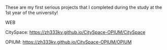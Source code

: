These are my first serious projects that I completed during the study at the 1st year of the university!

WEB

CitySpace:  https://zh333kv.github.io/CitySpace-OPIUM/CitySpace

OPIUM:	https://zh333kv.github.io/CitySpace-OPIUM/OPIUM
      
